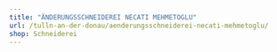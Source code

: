```yaml
---
title: "ÄNDERUNGSSCHNEIDEREI NECATI MEHMETOGLU"
url: /tulln-an-der-donau/aenderungsschneiderei-necati-mehmetoglu/
shop: Schneiderei
---
```

